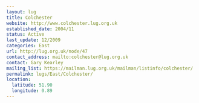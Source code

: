```yaml
---
layout: lug
title: Colchester
website: http://www.colchester.lug.org.uk
established_date: 2004/11
status: Active
last_update: 12/2009
categories: East
url: http://lug.org.uk/node/47
contact_address: mailto:colchester@lug.org.uk
contact: Gary Kearley
mailing_list: https://mailman.lug.org.uk/mailman/listinfo/colchester/
permalink: lugs/East/Colchester/
location:
  latitude: 51.90
  longitude: 0.89
---
```

